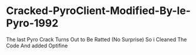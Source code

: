# Cracked-PyroClient-Modified-By-le-Pyro-1992
The last Pyro Crack Turns  Out to Be Ratted (No Surprise) So i Cleaned The Code And added Optifine
